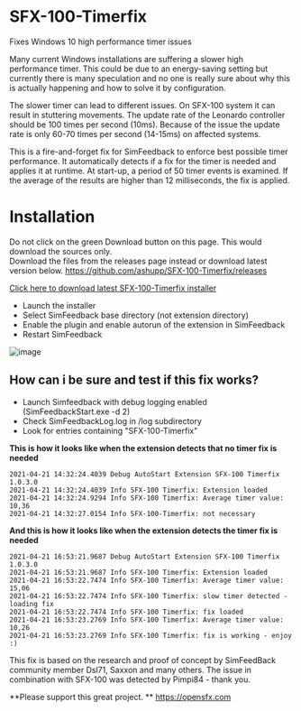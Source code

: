 # SFX-100-Timerfix
Fixes Windows 10 high performance timer issues

Many current Windows installations are suffering a slower high performance timer. This could be due to an energy-saving setting but currently there is many speculation and no one is really sure about why this is actually happening and how to solve it by configuration. 

The slower timer can lead to different issues. 
On SFX-100 system it can result in stuttering movements.
The update rate of the Leonardo controller should be 100 times per second (10ms). 
Because of the issue the update rate is only 60-70 times per second (14-15ms) on affected systems.

This is a fire-and-forget fix for SimFeedback to enforce best possible timer performance. 
It automatically detects if a fix for the timer is needed and applies it at runtime.
At start-up, a period of 50 timer events is examined. If the average of the results are higher than 12 milliseconds, the fix is applied.


# Installation  
Do not click on the green Download button on this page. This would download the sources only.  
Download the files from the releases page instead or download latest version below. 
https://github.com/ashupp/SFX-100-Timerfix/releases

[Click here to download latest SFX-100-Timerfix installer](https://github.com/ashupp/SFX-100-Timerfix/releases/latest/download/SFX-100-Timerfix-Setup.exe)


- Launch the installer
- Select SimFeedback base directory (not extension directory)
- Enable the plugin and enable autorun of the extension in SimFeedback
- Restart SimFeedback

![image](https://user-images.githubusercontent.com/1867828/115565650-d6b88b00-a2b9-11eb-9a04-24d6a345d4df.png)


## How can i be sure and test if this fix works?
- Launch Simfeedback with debug logging enabled (SimFeedbackStart.exe -d 2)
- Check SimFeedbackLog.log in /log subdirectory 
- Look for entries containing "SFX-100-Timerfix"

**This is how it looks like when the extension detects that no timer fix is needed**
```
2021-04-21 14:32:24.4039 Debug AutoStart Extension SFX-100 Timerfix 1.0.3.0
2021-04-21 14:32:24.4039 Info SFX-100 Timerfix: Extension loaded  
2021-04-21 14:32:24.9294 Info SFX-100 Timerfix: Average timer value: 10,36  
2021-04-21 14:32:27.0154 Info SFX-100-Timerfix: not necessary  
```

**And this is how it looks like when the extension detects the timer fix is needed**
```
2021-04-21 16:53:21.9687 Debug AutoStart Extension SFX-100 Timerfix 1.0.3.0
2021-04-21 16:53:21.9687 Info SFX-100 Timerfix: Extension loaded
2021-04-21 16:53:22.7474 Info SFX-100 Timerfix: Average timer value: 15,06
2021-04-21 16:53:22.7474 Info SFX-100 Timerfix: slow timer detected - loading fix
2021-04-21 16:53:22.7474 Info SFX-100 Timerfix: fix loaded
2021-04-21 16:53:23.2769 Info SFX-100 Timerfix: Average timer value: 10,26
2021-04-21 16:53:23.2769 Info SFX-100 Timerfix: fix is working - enjoy :)
```


This fix is based on the research and proof of concept by SimFeedBack community member Dsl71, Saxxon and many others.
The issue in combination with SFX-100 was detected by Pimpi84 - thank you.

**Please support this great project. **
https://opensfx.com
